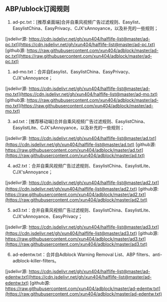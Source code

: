 ## ABP/ublock订阅规则
1. ad-pc.txt：[推荐桌面端]合并自乘风视频广告过滤规则、Easylist、EasylistChina、EasyPrivacy、CJX'sAnnoyance，以及补充的一些规则；

[jsdelivr源: https://cdn.jsdelivr.net/gh/xun404/halflife-list@master/ad-pc.txt](https://cdn.jsdelivr.net/gh/xun404/halflife-list@master/ad-pc.txt)
[github源: https://raw.githubusercontent.com/xun404/adblock/master/ad-pc.txt](https://raw.githubusercontent.com/xun404/adblock/master/ad-pc.txt)

1. ad-mo.txt：合并自Easylist、EasylistChina、EasyPrivacy、CJX'sAnnoyance；

[jsdelivr源: https://cdn.jsdelivr.net/gh/xun404/halflife-list@master/ad-mo.txt](https://cdn.jsdelivr.net/gh/xun404/halflife-list@master/ad-mo.txt)
[github源: https://raw.githubusercontent.com/xun404/adblock/master/ad-mo.txt](https://raw.githubusercontent.com/xun404/adblock/master/ad-mo.txt)

3. ad.txt：[推荐移动端]合并自乘风视频广告过滤规则、EasylistChina、EasylistLite、CJX'sAnnoyance，以及补充的一些规则；

[jsdelivr源: https://cdn.jsdelivr.net/gh/xun404/halflife-list@master/ad.txt](https://cdn.jsdelivr.net/gh/xun404/halflife-list@master/ad.txt)
[github源: https://raw.githubusercontent.com/xun404/adblock/master/ad.txt](https://raw.githubusercontent.com/xun404/adblock/master/ad.txt)

4. ad2.txt：合并自乘风视频广告过滤规则、EasylistChina、EasylistLite、CJX'sAnnoyance；

[jsdelivr源: https://cdn.jsdelivr.net/gh/xun404/halflife-list@master/ad2.txt](https://cdn.jsdelivr.net/gh/xun404/halflife-list@master/ad2.txt)
[github源: https://raw.githubusercontent.com/xun404/adblock/master/ad2.txt](https://raw.githubusercontent.com/xun404/adblock/master/ad2.txt)

5. ad3.txt：合并自乘风视频广告过滤规则、EasylistChina、EasylistLite、CJX'sAnnoyance、EasyPrivacy；

[jsdelivr源: https://cdn.jsdelivr.net/gh/xun404/halflife-list@master/ad3.txt](https://cdn.jsdelivr.net/gh/xun404/halflife-list@master/ad3.txt)
[github源: https://raw.githubusercontent.com/xun404/adblock/master/ad3.txt](https://raw.githubusercontent.com/xun404/adblock/master/ad3.txt)

6. ad-edentw.txt：合并自Adblock Warning Removal List、ABP filters、anti-adblock-killer-filters。

[jsdelivr源: https://cdn.jsdelivr.net/gh/xun404/halflife-list@master/ad-edentw.txt](https://cdn.jsdelivr.net/gh/xun404/halflife-list@master/ad-edentw.txt)
[github源: https://raw.githubusercontent.com/xun404/adblock/master/ad-edentw.txt](https://raw.githubusercontent.com/xun404/adblock/master/ad-edentw.txt)